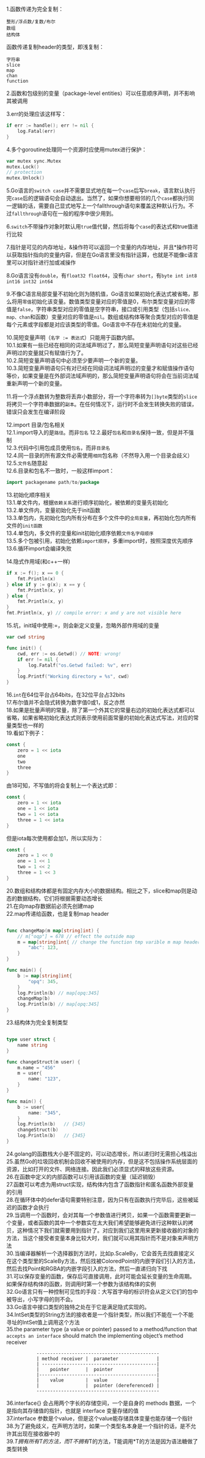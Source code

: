 1.函数传递为完全复制：  
```
整形/浮点数/复数/布尔
数组
结构体
```
 函数传递复制header的类型，即浅复制：
 ```
 字符串
 slice
 map
 chan
 function
 ``` 
2.函数和包级别的变量（package-level entities）可以任意顺序声明，并不影响其被调用  
  
3.err的处理应该这样写：  
```go
if err := handle(); err != nil {
    log.Fatal(err)
}
```
4.多个goroutine处理同一个资源时应使用mutex进行保护：  
```go
var mutex sync.Mutex
mutex.Lock()
// protection
mutex.Unlock()
```
5.Go语言的```switch case```并不需要显式地在每一个```case```后写```break```，语言默认执行完```case```后的逻辑语句会自动退出。当然了，如果你想要相邻的几个```case```都执行同一逻辑的话，需要自己显式地写上一个fallthrough语句来覆盖这种默认行为。不过```fallthrough```语句在一般的程序中很少用到。  
   
6.```switch```不带操作对象时默认用```true```值代替，然后将每个```case```的表达式和true值进行比较  
  
7.指针是可见的内存地址，&操作符可以返回一个变量的内存地址，并且*操作符可以获取指针指向的变量内容，但是在Go语言里没有指针运算，也就是不能像c语言里可以对指针进行加或减操作  
  
8.Go语言没有```double```，有```float32 float64```，没有```char short```，有```byte int int8 int16 int32 int64```  
  
9.不像C语言局部变量不初始化则为随机值，Go语言如果初始化表达式被省略，那么将用```零值```初始化该变量。数值类型变量对应的零值是0，布尔类型变量对应的零值是```false```，字符串类型对应的零值是空字符串，接口或引用类型（包括```slice、map、chan```和函数）变量对应的零值是```nil```。数组或结构体等聚合类型对应的零值是每个元素或字段都是对应该类型的零值。Go语言中不存在未初始化的变量。  
  
10.简短变量声明（```名字 := 表达式```）只能用于函数内部。  
10.1.如果有一些已经在相同的词法域声明过了，那么简短变量声明语句对这些已经声明过的变量就只有赋值行为了。  
10.2.简短变量声明语句中必须至少要声明一个新的变量。  
10.3.简短变量声明语句只有对已经在同级词法域声明过的变量才和赋值操作语句等价，如果变量是在外部词法域声明的，那么简短变量声明语句将会在当前词法域重新声明一个新的变量。  
  
11.将一个浮点数转为整数将丢弃小数部分，将一个字符串转为```[]byte```类型的```slice```将拷贝一个字符串数据的```副本```。在任何情况下，运行时不会发生转换失败的错误，错误只会发生在编译阶段  
  
12.import 目录/包名相关  
12.1.import导入的是```路径```。而非```包名``` 
12.2.最好```包名```和```目录名```保持一致，但是并不强制  
12.3.代码中引用包成员使用```包名```，而非```目录名```  
12.4.同一目录的所有源文件必需使用```相同```包名称（不然导入用一个目录会歧义）  
12.5.```文件名```随意起  
12.6.目录和包名不一致时，一般这样import：
```go
import packagename path/to/package
```
  
13.初始化顺序相关  
13.1.单文件内，根据```依赖关系```进行顺序初始化，被依赖的变量先初始化  
13.2.单文件内，变量初始化先于init函数  
13.3.单包内，先初始化包内所有分布在多个文件中的```全局变量```，再初始化包内所有文件的```init函数```  
13.4.单包内，多文件的变量和init初始化顺序依赖```文件名字母顺序```  
13.5.多个包被引用，初始化依赖```import顺序```，多重import时，按照深度优先顺序  
13.6.循环import会编译失败    

14.隐式作用域(和c++一样)
```go
if x := f(); x == 0 {
    fmt.Println(x)
} else if y := g(x); x == y {
    fmt.Println(x, y)
} else {
    fmt.Println(x, y)
}
fmt.Println(x, y) // compile error: x and y are not visible here
```
  
15.坑，init域中使用:=，则会新定义变量，忽略外部作用域的变量
```go
var cwd string

func init() {
    cwd, err := os.Getwd() // NOTE: wrong!
    if err != nil {
        log.Fatalf("os.Getwd failed: %v", err)
    }
    log.Printf("Working directory = %s", cwd)
}
```
16.```int```在64位平台占64bits，在32位平台占32bits  
17.布尔值并不会隐式转换为数字值0或1，反之亦然  
18.如果是批量声明的常量，除了第一个外其它的常量右边的初始化表达式都可以省略，如果省略初始化表达式则表示使用前面常量的初始化表达式写法，对应的常量类型也一样的  
19.看如下例子：
```go
const {
    zero = 1 << iota
    one
    two
    three
}
```
由18可知，不写值的将会复制上一个表达式即：
```go
const {
    zero = 1 << iota
    one = 1 << iota
    two = 1 << iota
    three = 1 << iota
}
```
但是iota每次使用都会加1，所以实际为：
```go
const {
    zero = 1 << 0
    one = 1 << 1
    two = 1 << 2
    three = 1 << 3
}
```
20.数组和结构体都是有固定内存大小的数据结构。相比之下，slice和map则是动态的数据结构，它们将根据需要动态增长  
21.在向map存数据前必须先创建map  
22.map传递给函数，也是复制map header
```go

func changeMap(m map[string]int) {
    // m["oqp"] = 678 // effect the outside map
	m = map[string]int{ // change the function tmp varible m map header, has nothing to effect the outside map
		"abc": 123,
	}
}

func main() {
	b := map[string]int{
		"opq": 345,
	}
	log.Println(b) // map[opq:345]
	changeMap(b)
	log.Println(b) // map[opq:345]
}
```
23.结构体为完全复制类型
```go

type user struct {
	name string
}

func changeStruct(m user) {
	m.name = "456"
	m = user{
		name: "123",
	}
}

func main() {
	b := user{
		name: "345",
	}
	log.Println(b)   // {345}
	changeStruct(b)
	log.Println(b)   // {345}
}
```
24.golang的函数栈大小是不固定的，可以动态增长，所以递归时无需担心栈溢出  
25.虽然Go的垃圾回收机制会回收不被使用的内存，但是这不包括操作系统层面的资源，比如打开的文件、网络连接。因此我们必须显式的释放这些资源。  
26.在函数中定义的内部函数可以引用该函数的变量（延迟销毁）  
27.函数可以考虑为用struct实现，结构体内包含了函数指针和匿名函数外部变量的引用  
28.在循环体中的defer语句需要特别注意，因为只有在函数执行完毕后，这些被延迟的函数才会执行  
29.当调用一个函数时，会对其每一个参数值进行拷贝，如果一个函数需要更新一个变量，或者函数的其中一个参数实在太大我们希望能够避免进行这种默认的拷贝，这种情况下我们就需要用到指针了。对应到我们这里用来更新接收器的对象的方法，当这个接受者变量本身比较大时，我们就可以用其指针而不是对象来声明方法  
30.当编译器解析一个选择器到方法时，比如p.ScaleBy，它会首先去找直接定义在这个类型里的ScaleBy方法，然后找被ColoredPoint的内嵌字段们引入的方法，然后去找Point和RGBA的内嵌字段引入的方法，然后一直递归向下找  
31.可以保存变量的函数，保存后可直接调用，此时可能会延长变量的生命周期。如果保存结构体的函数，则调用时第一个参数为该结构体的实例  
32.Go语言只有一种控制可见性的手段：大写首字母的标识符会从定义它们的包中被导出，小写字母的则不会。  
33.Go语言中接口类型的独特之处在于它是满足隐式实现的。  
34.IntSet类型的String方法的接收者是一个指针类型，所以我们不能在一个不能寻址的IntSet值上调用这个方法  
35.the parameter type (a value or pointer) passed to a method/function that ```accepts an interface``` should match the implementing object’s method receiver  
```
           ---------------------------------------------
           | method receiver |  parameter              |
           | ------------------------------------------|
           |    pointer      |  pointer                |                       
           |-------------------------------------------|
           |    value        |  value                  |
           |                 |  pointer (dereferenced) |                  
           ---------------------------------------------
```  
36.interface{} 会占用两个字长的存储空间，一个是自身的 methods 数据，一个是指向其存储值的指针，也就是 interface 变量存储的值  
37.interface 参数是个value，但是这个value能存储具体变量也能存储一个指针  
38.为了避免歧义，在声明方法时，如果一个类型名本身是一个指针的话，是不允许其出现在接收器中的  
39.*T拥有所有T的方法，而T不拥有*T的方法，T能调用*T的方法是因为语法糖做了类型转换  
